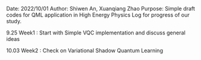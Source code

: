 Date: 2022/10/01
Author: Shiwen An, Xuanqiang Zhao
Purpose: Simple draft codes for QML application in High Energy Physics
         Log for progress of our study. 

9.25 Week1 : Start with Simple VQC implementation and discuss general ideas

10.03 Week2 : Check on Variational Shadow Quantum Learning
